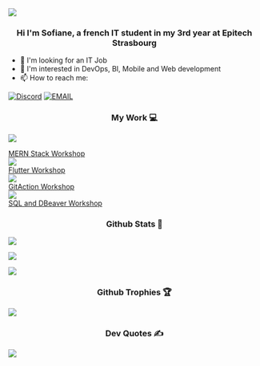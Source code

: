 <img src="https://i.pinimg.com/originals/f5/8f/e8/f58fe8e19a7e25ddf0c459a3599261d6.gif">

<h3 align="center"> Hi I'm Sofiane, a french IT student in my 3rd year at Epitech Strasbourg </h3>

- 🔭 I'm looking for an IT Job
- 🌱 I'm interested in DevOps, BI, Mobile and Web development
- 📫 How to reach me:

[![Discord](https://img.shields.io/badge/Discord-7289DA?style=for-the-badge&logo=discord&logoColor=white)](https://discordapp.com/users/512610747356938245)
[![EMAIL](https://img.shields.io/badge/EMAIL-%23D14836.svg?style=for-the-badge&logo=gmail&logoColor=white)](mailto:sofiane.saou@epitech.eu)

<!-- Important Projects/Repos -->

<h3 align="center"> My Work 💻 </h3>
<p>

<a href="https://github.com/444sofiane/MERN-Stack-Workshop.git">
  <img src="https://toppng.com/uploads/preview/git-repository-icon-github-repo-icon-svg-115534438372aunh6vf0u.png" />
  <figcaption> MERN Stack Workshop</figcaption>
</a>

<a href="https://github.com/444sofiane/FlutterWorkshop.git">
  <img src="https://www.google.com/url?sa=i&url=https%3A%2F%2Ftoppng.com%2Ffree-image%2Fgit-repository-icon-github-repo-icon-svg-PNG-free-PNG-Images_126440&psig=AOvVaw09ZfrzUspJSbSgLkAWB3lV&ust=1706110749469000&source=images&cd=vfe&opi=89978449&ved=0CBIQjRxqFwoTCOCdmvzr84MDFQAAAAAdAAAAABAP" />
  <figcaption> Flutter Workshop</figcaption>
</a>

<a href="https://github.com/444sofiane/GitActionsWorkshop.git">
  <img src="https://www.google.com/url?sa=i&url=https%3A%2F%2Ftoppng.com%2Ffree-image%2Fgit-repository-icon-github-repo-icon-svg-PNG-free-PNG-Images_126440&psig=AOvVaw09ZfrzUspJSbSgLkAWB3lV&ust=1706110749469000&source=images&cd=vfe&opi=89978449&ved=0CBIQjRxqFwoTCOCdmvzr84MDFQAAAAAdAAAAABAP" />
  <figcaption> GitAction Workshop</figcaption>
</a>



<a href="https://github.com/444sofiane/DBeaverWorkshop.git">
  <img src="https://www.google.com/url?sa=i&url=https%3A%2F%2Ftoppng.com%2Ffree-image%2Fgit-repository-icon-github-repo-icon-svg-PNG-free-PNG-Images_126440&psig=AOvVaw09ZfrzUspJSbSgLkAWB3lV&ust=1706110749469000&source=images&cd=vfe&opi=89978449&ved=0CBIQjRxqFwoTCOCdmvzr84MDFQAAAAAdAAAAABAP" />
  <figcaption> SQL and DBeaver Workshop</figcaption>
</a>

</p>

<p>
<h3 align ="center" > Github Stats 🦑 </h3>

<p align = "left"> 
    <img src="https://github-readme-stats.vercel.app/api?username=444sofiane&theme=vue-dark&show_icons=true&hide_border=true&count_private=true" />
</p>

<p align ="left">
    <img src = "https://github-readme-streak-stats.herokuapp.com/?user=444sofiane&theme=vue-dark&hide_border=true"
    />
</p>

<p align ="left">
    <img src = "https://github-readme-stats.vercel.app/api/top-langs/?username=444sofiane&theme=vue-dark&show_icons=true&hide_border=true&layout=compact"
    />
</p>

<h3 align ="center" > Github Trophies 🏆</h3>

<p align = "left"> 
    <img src="https://github-trophies.vercel.app/?username=444sofiane&theme=radical&no-frame=false&no-bg=false&margin-w=4" />
</p>

<h3 align ="center" > Dev Quotes ✍️</h3>

<p align = "left"> 
    <img src="https://quotes-github-readme.vercel.app/api?type=horizontal&theme=radical" />
</p>


<!--
**444sofiane/444sofiane** is a ✨ _special_ ✨ repository because its `README.md` (this file) appears on your GitHub profile.

Here are some ideas to get you started:

- 🔭 I’m currently working on ...
- 🌱 I’m currently learning ...
- 👯 I’m looking to collaborate on ...
- 🤔 I’m looking for help with ...
- 💬 Ask me about ...
- 📫 How to reach me: ...
- 😄 Pronouns: ...
- ⚡ Fun fact: ...
-->
